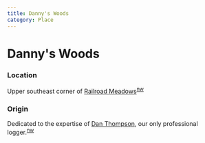 ```yaml
---
title: Danny's Woods
category: Place
---
```

# Danny's Woods
### Location

Upper southeast corner of [Railroad Meadows](Railroad-Meadows)<sup>[nw][]</sup>

### Origin

Dedicated to the expertise of [Dan Thompson](Dan-Thompson), our only professional logger.<sup>[nw][]</sup>


[nw]: Names-Walt "Meany Names by Walter Little, 1984"
